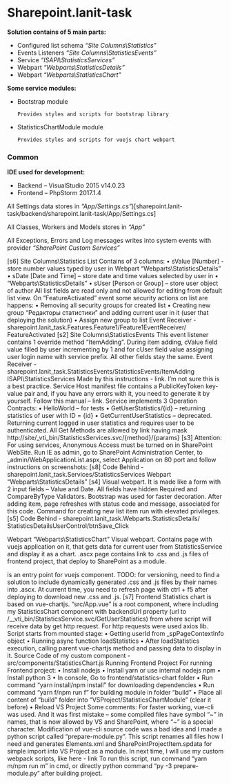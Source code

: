 # Sharepoint.lanit-task

__Solution contains of 5 main parts:__

* Configured list schema _“Site Columns\Statistics”_
* Events Listeners _“Site Columns\StatisticsEvents”_
* Service _“ISAPI\StatisticsServices”_
* Webpart _“Webparts\StatisticsDetails”_
* Webpart _“Webparts\StatisticsChart”_

__Some service modules:__

* Bootstrap module

      Provides styles and scripts for bootstrap library

* StatisticsChartModule module

      Provides styles and scripts for vuejs chart webpart

### Common
__IDE used for development:__

* Backend – VisualStudio 2015 v14.0.23
* Frontend – PhpStorm 2017.1.4

All Settings data stores in _“App/Settings.cs”_)[sharepoint.lanit-task/backend/sharepoint.lanit-task/App/Settings.cs]

All Classes, Workers and Models stores in _“App”_

All Exceptions, Errors and Log messages writes into system events with 
provider _“SharePoint Custom Services”_

[s6]
Site Columns\Statistics
List Contains of 3 columns: 
•	sValue [Number] - store number values typed by user in Webpart “Webparts\StatisticsDetails”
•	sDate [Date and Time] – store date and time values selected by user in 
•	“Webparts\StatisticsDetails”
•	sUser [Person or Group] – store user object of author
All list fields are read only and not allowed for editing from default list view.
On “FeatureActivated” event some security actions on list are happens: 
•	Removing all security groups for created list
•	Creating new group “Редакторы статистики” and adding current user in it (user that deploying the solution)
•	Assign new group to list
Event Receiver - sharepoint.lanit_task.Features.Feature1/Feature1EventReceiver/ FeatureActivated
[s2]
Site Columns\StatisticsEvents
This event listener contains 1 override method “ItemAdding”. During item adding, cValue field value filled by user incrementing by 1 and for cUser field value assigning user login name with service prefix. All other fields stay the same.
Event Receiver - sharepoint.lanit_task.StatisticsEvents/StatisticsEvents/ItemAdding
ISAPI\StatisticsServices
Made by this instructions - link. I’m not sure this is a best practice. Service Host manifest file contains a PublicKeyToken key-value pair and, if you have any errors with it, you need to generate it by yourself. Follow this manual – link.
Service implements 3 Operation Contracts:
•	HelloWorld – for tests
•	GetUserStatistics/{id} – returning statistics of user with ID = {id}
•	GetCurrentUserStatistics – deprecated. Returning current logged in user statistics and requires user to be authenticated.
All Get Methods are allowed by link having mask http://site/_vti_bin/StatisticsServices.svc/{method}/{params}
[s3]
Attention:
For using services, Anonymous Access must be turned on in SharePoint WebSite.
Run IE as admin, go to SharePoint Administration Center, to _admin/WebApplicationList.aspx, select Application on 80 port and follow instructions on screenshots:
[s8]
Code Behind - sharepoint.lanit_task.Services/StatisticsServices
Webpart “Webparts\StatisticsDetails”
[s4]
Visual webpart. It is made like a form with 2 input fields – Value and Date. All fields have hidden Required and CompareByType Validators. Bootstrap was used for faster decoration.
After adding item, page refreshes with status code and message, associated for this code.
Command for creating new list item run with elevated privileges.
[s5]
Code Behind - sharepoint.lanit_task.Webparts.StatisticsDetails/ StatisticsDetailsUserControl/btnSave_Click

Webpart “Webparts\StatisticsChart”
Visual webpart. Contains page with vuejs application on it, that gets data for current user from StatisticsService and display it as a chart. .ascx page contains link to .css and .js files of frontend project, that deploy to SharePoint as a module. <div id=”app”></div> is an entry point for vuejs component.
TODO: for versioning, need to find a solution to include dynamically generated .css and .js files by their names into .ascx. At current time, you need to refresh page with ctrl + f5 after deploying to download new .css and .js.
[s7]
Frontend
Statistics chart is based on vue-chartjs. 
“src/App.vue” is a root component, where including my StatisticsChart component with backendUrl property (url to /__vti_bin/StatisticsService.svc/GetUserStatistics) from where script will receive data by get http request. For http requests were used axios lib.
Script starts from mounted stage:
•	Getting userId from _spPageContextInfo object
•	Running async function loadStatistics
•	After loadStatistics execution, calling parent vue-chartjs method and passing data to display in it.
Source Code of my custom component - src/components/StatisticsChart.js 
Running Frontend Project
For running Frontend project:
•	Install nodejs 
•	Install yarn or use internal nodejs npm
•	Install python 3
•	In console, Go to frontend/statistics-chart folder
•	Run command “yarn install/npm install” for downloading dependencies
•	Run command “yarn f/npm run f” for building module in folder “build”
•	Place all content of “build” folder into “VSProject/StatisticsChartModule” (clear it before)
•	Reload VS Project
Some comments:
For faster working, vue-cli was used. And it was first mistake – some compiled files have symbol “~” in names, that is now allowed by VS and SharePoint, where “~” is a special character. Modification of vue-cli source code was a bad idea and I made a python script called “prepare-module.py”. This script renames all files how I need and generates Elements.xml and SharePointProjectItem.spdata for simple import into VS Project as a module.
In next time, I will use my custom webpack scripts, like here - link
To run this script, run command “yarn m/npm run m” in cmd, or directly python command “py -3 prepare-module.py” after building project.
